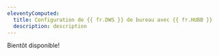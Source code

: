 ```yaml
---
eleventyComputed:
  title: Configuration de {{ fr.DWS }} de bureau avec {{ fr.HUBB }}
  description: description
---
```

Bientôt disponible!
